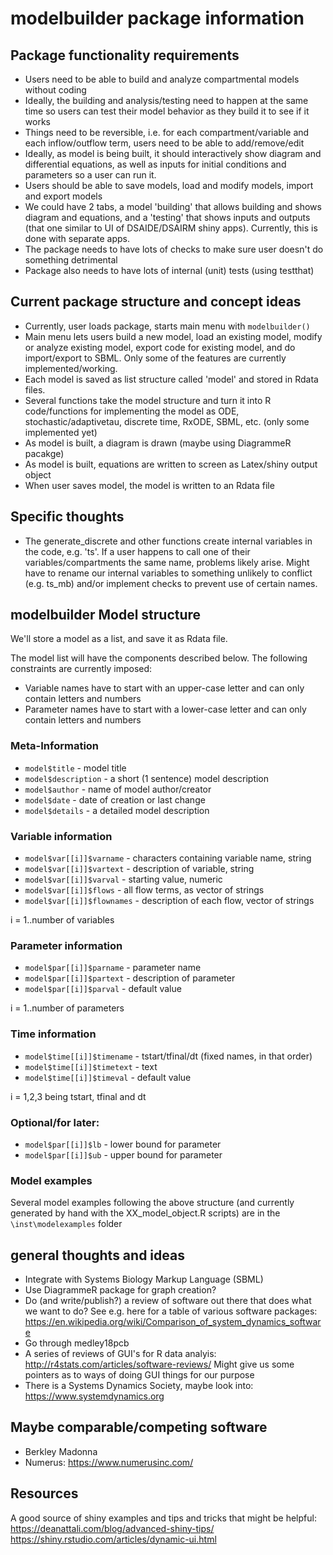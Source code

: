 # modelbuilder package information


## Package functionality requirements
* Users need to be able to build and analyze compartmental models without coding
* Ideally, the building and analysis/testing need to happen at the same time so users can test their model behavior as they build it to see if it works
* Things need to be reversible, i.e. for each compartment/variable and each inflow/outflow term, users need to be able to add/remove/edit
* Ideally, as model is being built, it should interactively show diagram and differential equations, as well as inputs for initial conditions and parameters so a user can run it.
* Users should be able to save models, load and modify models, import and export models
* We could have 2 tabs, a model 'building' that allows building and shows diagram and equations, and a 'testing' that shows inputs and outputs (that one similar to UI of DSAIDE/DSAIRM shiny apps). Currently, this is done with separate apps.
* The package needs to have lots of checks to make sure user doesn't do something detrimental
* Package also needs to have lots of internal (unit) tests (using testthat)


## Current package structure and concept ideas
* Currently, user loads package, starts main menu with `modelbuilder()`
* Main menu lets users build a new model, load an existing model, modify or analyze existing model, export code for existing model, and do import/export to SBML. Only some of the features are currently implemented/working.
* Each model is saved as list structure called 'model' and stored in Rdata files.
* Several functions take the model structure and turn it into R code/functions for implementing the model as ODE, stochastic/adaptivetau, discrete time, RxODE, SBML, etc. (only some implemented yet)
* As model is built, a diagram is drawn (maybe using DiagrammeR pacakge)
* As model is built, equations are written to screen as Latex/shiny output object 
* When user saves model, the model is written to an Rdata file


## Specific thoughts
* The generate_discrete and other functions create internal variables in the code, e.g. 'ts'. If a user happens to call one of their variables/compartments the same name, problems likely arise. Might have to rename our internal variables to something unlikely to conflict (e.g. ts_mb) and/or implement checks to prevent use of certain names.


## modelbuilder Model structure
We'll store a model as a list, and save it as Rdata file. 


The model list will have the components described below.
The following constraints are currently imposed:

* Variable names have to start with an upper-case letter and can only contain letters and numbers
* Parameter names have to start with a lower-case letter and can only contain letters and numbers



### Meta-Information
* `model$title` - model title
* `model$description` - a short (1 sentence) model description
* `model$author` - name of model author/creator
* `model$date` - date of creation or last change
* `model$details` - a detailed model description

### Variable information
* `model$var[[i]]$varname` - characters containing variable name, string
* `model$var[[i]]$vartext` - description of variable, string
* `model$var[[i]]$varval` - starting value, numeric
* `model$var[[i]]$flows` - all flow terms, as vector of strings
* `model$var[[i]]$flownames` - description of each flow, vector of strings

i = 1..number of variables

### Parameter information
* `model$par[[i]]$parname` - parameter name
* `model$par[[i]]$partext` - description of parameter 
* `model$par[[i]]$parval` - default value 

i = 1..number of parameters

### Time information
* `model$time[[i]]$timename` - tstart/tfinal/dt (fixed names, in that order)
* `model$time[[i]]$timetext` - text  
* `model$time[[i]]$timeval` - default value

i = 1,2,3 being tstart, tfinal and dt


### Optional/for later:
* `model$par[[i]]$lb` - lower bound for parameter 
* `model$par[[i]]$ub` - upper bound for parameter 

### Model examples
Several model examples following the above structure (and currently generated by hand with the XX_model_object.R scripts) are in the `\inst\modelexamples` folder



## general thoughts and ideas
* Integrate with Systems Biology Markup Language (SBML)
* Use DiagrammeR package for graph creation?
* Do (and write/publish?) a review of software out there that does what we want to do? See e.g. here for a table of various software packages: https://en.wikipedia.org/wiki/Comparison_of_system_dynamics_software
* Go through medley18pcb
* A series of reviews of GUI's for R data analyis: http://r4stats.com/articles/software-reviews/  Might give us some pointers as to ways of doing GUI things for our purpose
* There is a Systems Dynamics Society, maybe look into: https://www.systemdynamics.org

## Maybe comparable/competing software
* Berkley Madonna
* Numerus: https://www.numerusinc.com/


## Resources
A good source of shiny examples and tips and tricks that might be helpful:
https://deanattali.com/blog/advanced-shiny-tips/
https://shiny.rstudio.com/articles/dynamic-ui.html
